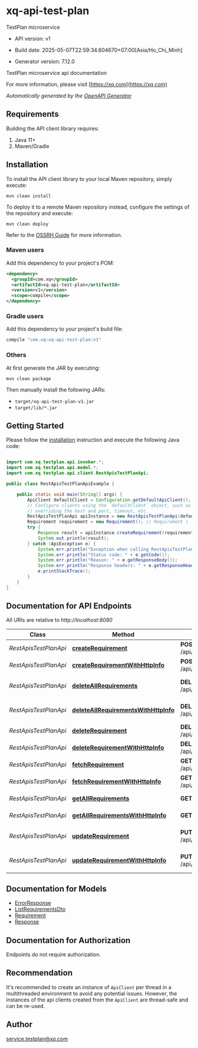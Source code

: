 # xq-api-test-plan

TestPlan microservice

- API version: v1

- Build date: 2025-05-07T22:59:34.604670+07:00[Asia/Ho_Chi_Minh]

- Generator version: 7.12.0

TestPlan microservice api documentation

  For more information, please visit [https://xq.com](https://xq.com)

*Automatically generated by the [OpenAPI Generator](https://openapi-generator.tech)*

## Requirements

Building the API client library requires:

1. Java 11+
2. Maven/Gradle

## Installation

To install the API client library to your local Maven repository, simply execute:

```shell
mvn clean install
```

To deploy it to a remote Maven repository instead, configure the settings of the repository and execute:

```shell
mvn clean deploy
```

Refer to the [OSSRH Guide](http://central.sonatype.org/pages/ossrh-guide.html) for more information.

### Maven users

Add this dependency to your project's POM:

```xml
<dependency>
  <groupId>com.xq</groupId>
  <artifactId>xq-api-test-plan</artifactId>
  <version>v1</version>
  <scope>compile</scope>
</dependency>
```

### Gradle users

Add this dependency to your project's build file:

```groovy
compile "com.xq:xq-api-test-plan:v1"
```

### Others

At first generate the JAR by executing:

```shell
mvn clean package
```

Then manually install the following JARs:

- `target/xq-api-test-plan-v1.jar`
- `target/lib/*.jar`

## Getting Started

Please follow the [installation](#installation) instruction and execute the following Java code:

```java

import com.xq.testplan.api.invoker.*;
import com.xq.testplan.api.model.*;
import com.xq.testplan.api.client.RestApisTestPlanApi;

public class RestApisTestPlanApiExample {

    public static void main(String[] args) {
        ApiClient defaultClient = Configuration.getDefaultApiClient();
        // Configure clients using the `defaultClient` object, such as
        // overriding the host and port, timeout, etc.
        RestApisTestPlanApi apiInstance = new RestApisTestPlanApi(defaultClient);
        Requirement requirement = new Requirement(); // Requirement | 
        try {
            Response result = apiInstance.createRequirement(requirement);
            System.out.println(result);
        } catch (ApiException e) {
            System.err.println("Exception when calling RestApisTestPlanApi#createRequirement");
            System.err.println("Status code: " + e.getCode());
            System.err.println("Reason: " + e.getResponseBody());
            System.err.println("Response headers: " + e.getResponseHeaders());
            e.printStackTrace();
        }
    }
}

```

## Documentation for API Endpoints

All URIs are relative to *http://localhost:8080*

Class | Method | HTTP request | Description
------------ | ------------- | ------------- | -------------
*RestApisTestPlanApi* | [**createRequirement**](docs/RestApisTestPlanApi.md#createRequirement) | **POST** /api/requirement/create | Create a test requirement
*RestApisTestPlanApi* | [**createRequirementWithHttpInfo**](docs/RestApisTestPlanApi.md#createRequirementWithHttpInfo) | **POST** /api/requirement/create | Create a test requirement
*RestApisTestPlanApi* | [**deleteAllRequirements**](docs/RestApisTestPlanApi.md#deleteAllRequirements) | **DELETE** /api/requirement/delete/all | Delete all test requirements
*RestApisTestPlanApi* | [**deleteAllRequirementsWithHttpInfo**](docs/RestApisTestPlanApi.md#deleteAllRequirementsWithHttpInfo) | **DELETE** /api/requirement/delete/all | Delete all test requirements
*RestApisTestPlanApi* | [**deleteRequirement**](docs/RestApisTestPlanApi.md#deleteRequirement) | **DELETE** /api/requirement/delete | Delete a test requirement
*RestApisTestPlanApi* | [**deleteRequirementWithHttpInfo**](docs/RestApisTestPlanApi.md#deleteRequirementWithHttpInfo) | **DELETE** /api/requirement/delete | Delete a test requirement
*RestApisTestPlanApi* | [**fetchRequirement**](docs/RestApisTestPlanApi.md#fetchRequirement) | **GET** /api/requirement/{uuid} | Get a test requirement
*RestApisTestPlanApi* | [**fetchRequirementWithHttpInfo**](docs/RestApisTestPlanApi.md#fetchRequirementWithHttpInfo) | **GET** /api/requirement/{uuid} | Get a test requirement
*RestApisTestPlanApi* | [**getAllRequirements**](docs/RestApisTestPlanApi.md#getAllRequirements) | **GET** /api/requirement/all | Get all test requirements
*RestApisTestPlanApi* | [**getAllRequirementsWithHttpInfo**](docs/RestApisTestPlanApi.md#getAllRequirementsWithHttpInfo) | **GET** /api/requirement/all | Get all test requirements
*RestApisTestPlanApi* | [**updateRequirement**](docs/RestApisTestPlanApi.md#updateRequirement) | **PUT** /api/requirement/update | Update a test requirement
*RestApisTestPlanApi* | [**updateRequirementWithHttpInfo**](docs/RestApisTestPlanApi.md#updateRequirementWithHttpInfo) | **PUT** /api/requirement/update | Update a test requirement


## Documentation for Models

 - [ErrorResponse](docs/ErrorResponse.md)
 - [ListRequirementsDto](docs/ListRequirementsDto.md)
 - [Requirement](docs/Requirement.md)
 - [Response](docs/Response.md)


<a id="documentation-for-authorization"></a>
## Documentation for Authorization

Endpoints do not require authorization.


## Recommendation

It's recommended to create an instance of `ApiClient` per thread in a multithreaded environment to avoid any potential issues.
However, the instances of the api clients created from the `ApiClient` are thread-safe and can be re-used.

## Author

service.testplan@xq.com

